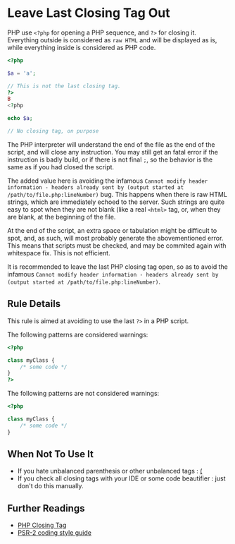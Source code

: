 <!-- Good Practices -->
# Leave Last Closing Tag Out

PHP use `<?php` for opening a PHP sequence, and `?>` for closing it. Everything outside is considered as `raw HTML` and will be displayed as is, while everything inside is considered as PHP code.

```php
<?php

$a = 'a';

// This is not the last closing tag.
?>
B
<?php

echo $a;

// No closing tag, on purpose

```
The PHP interpreter will understand the end of the file as the end of the script, and will close any instruction. You may still get an fatal error if the instruction is badly build, or if there is not final `;`, so the behavior is the same as if you had closed the script.

The added value here is avoiding the infamous `Cannot modify header information - headers already sent by (output started at /path/to/file.php:lineNumber)` bug. This happens when there is raw HTML strings, which are immediately echoed to the server. Such strings are quite easy to spot when they are not blank (like a real `<html>` tag, or, when they are blank, at the beginning of the file.

At the end of the script, an extra space or tabulation might be difficult to spot, and, as such, will most probably generate the abovementioned error. This means that scripts must be checked, and may be commited again with whitespace fix. This is not efficient. 

It is recommended to leave the last PHP closing tag open, so as to avoid the infamous `Cannot modify header information - headers already sent by (output started at /path/to/file.php:lineNumber)`. 

## Rule Details

This rule is aimed at avoiding to use the last `?>` in a PHP script.

The following patterns are considered warnings:

```php
<?php

class myClass {
	/* some code */
}
?>
```

The following patterns are not considered warnings:

```php
<?php

class myClass {
	/* some code */
}

```

<!--
### Options
-->

## When Not To Use It
* If you hate unbalanced parenthesis or other unbalanced tags : [(](https://xkcd.com/859/)
* If you check all closing tags with your IDE or some code beautifier : just don't do this manually. 

## Further Readings
* [PHP Closing Tag](http://php.net/language.basic-syntax.phptags)
* [PSR-2 coding style guide](https://github.com/php-fig/fig-standards/blob/master/accepted/PSR-2-coding-style-guide.md)
